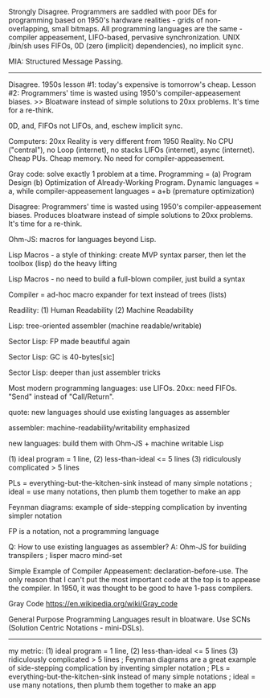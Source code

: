 Strongly Disagree.  Programmers are saddled with poor DEs for programming based on 1950's hardware realities - grids of non-overlapping, small bitmaps.  All programming languages are the same - compiler appeasement, LIFO-based, pervasive synchronization.  UNIX /bin/sh uses FIFOs, 0D (zero (implicit) dependencies), no implicit sync.

MIA: Structured Message Passing.

---

Disagree.  1950s lesson #1: today's expensive is tomorrow's cheap.  Lesson #2:  Programmers' time is wasted using 1950's compiler-appeasement biases.  >> Bloatware instead of simple solutions to 20xx problems. It's time for a re-think.

0D, and, FIFOs not LIFOs, and, eschew implicit sync.

Computers: 20xx Reality is very different from 1950 Reality. No CPU ("central"), no Loop (internet), no  stacks LIFOs (internet), async (internet).  Cheap PUs.  Cheap memory.  No need for compiler-appeasement.

Gray code: solve exactly 1 problem at a time.  Programming = (a) Program Design (b) Optimization of Already-Working Program.  Dynamic languages = a, while compiler-appeasement languages = a+b (premature optimization)

Disagree: Programmers' time is wasted using 1950's compiler-appeasement biases.  Produces bloatware instead of simple solutions to 20xx problems. It's time for a re-think.

Ohm-JS: macros for languages beyond Lisp.

Lisp Macros - a style of thinking: create MVP syntax parser, then let the toolbox (lisp) do the heavy lifting

Lisp Macros - no need to build a full-blown compiler, just build a syntax

Compiler = ad-hoc macro expander for text instead of trees (lists)

Readility: (1) Human Readability (2) Machine Readability

Lisp: tree-oriented assembler (machine readable/writable)

Sector Lisp: FP made beautiful again

Sector Lisp: GC is 40-bytes[sic]

Sector Lisp: deeper than just assembler tricks

Most modern programming languages: use LIFOs.  20xx: need FIFOs.  "Send" instead of "Call/Return".

quote: new languages should use existing languages as assembler

assembler: machine-readability/writability emphasized

new languages: build them with Ohm-JS + machine writable Lisp


(1) ideal program = 1 line, (2) less-than-ideal <= 5 lines (3) ridiculously complicated > 5 lines 

PLs = everything-but-the-kitchen-sink instead of many simple notations ; ideal = use many notations, then plumb them together to make an app

Feynman diagrams: example of side-stepping complication by inventing simpler notation

FP is a notation, not a programming language

Q: How to use existing languages as assembler? A: Ohm-JS for building transpilers ; lisper macro mind-set

Simple Example of Compiler Appeasement: declaration-before-use.  The only reason that I can't put the most important code at the top is to appease the compiler.  In 1950, it was thought to be good to have 1-pass compilers.

Gray Code https://en.wikipedia.org/wiki/Gray_code

General Purpose Programming Languages result in bloatware.  Use SCNs (Solution Centric Notations - mini-DSLs).

---

my metric: (1) ideal program = 1 line, (2) less-than-ideal <= 5 lines (3) ridiculously complicated > 5 lines ; Feynman diagrams are a great example of side-stepping complication by inventing simpler notation ; PLs = everything-but-the-kitchen-sink instead of many simple notations ; ideal = use many notations, then plumb them together to make an app